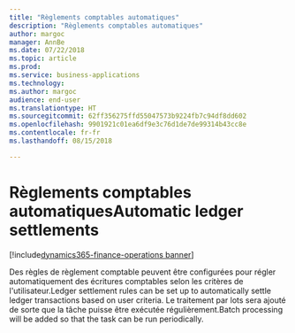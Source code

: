 ```yaml
---
title: "Règlements comptables automatiques"
description: "Règlements comptables automatiques"
author: margoc
manager: AnnBe
ms.date: 07/22/2018
ms.topic: article
ms.prod: 
ms.service: business-applications
ms.technology: 
ms.author: margoc
audience: end-user
ms.translationtype: HT
ms.sourcegitcommit: 62ff356275ffd55047573b9224fb7c94df8dd602
ms.openlocfilehash: 9901921c01ea6df9e3c76d1de7de99314b43cc8e
ms.contentlocale: fr-fr
ms.lasthandoff: 08/15/2018

---
```

#  <a name="automatic-ledger-settlements"></a><span data-ttu-id="80f14-103">Règlements comptables automatiques</span><span class="sxs-lookup"><span data-stu-id="80f14-103">Automatic ledger settlements</span></span>

[!include[dynamics365-finance-operations banner](../includes/dynamics365-finance-operations.md)]



<span data-ttu-id="80f14-104">Des règles de règlement comptable peuvent être configurées pour régler automatiquement des écritures comptables selon les critères de l'utilisateur.</span><span class="sxs-lookup"><span data-stu-id="80f14-104">Ledger settlement rules can be set up to automatically settle ledger transactions based on user criteria.</span></span> <span data-ttu-id="80f14-105">Le traitement par lots sera ajouté de sorte que la tâche puisse être exécutée régulièrement.</span><span class="sxs-lookup"><span data-stu-id="80f14-105">Batch processing will be added so that the task can be run periodically.</span></span>

